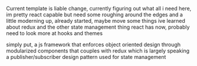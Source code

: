 Current template is liable change, currently figuring out what all i need here, im pretty react capable but need some roughing around the edges and a little moderning up, already started, maybe move some things ive learned about redux and the other state management thing react has now, probably need to look more at hooks and themes

simply put, a js framework that enforces object oriented design through modularized components that couples with redux which is largely speaking a publisher/subscriber design pattern used for state management
